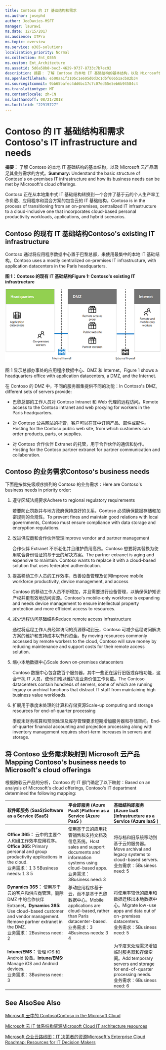 ```yaml
---
title: Contoso 的 IT 基础结构和需求
ms.author: josephd
author: JoeDavies-MSFT
manager: laurawi
ms.date: 12/15/2017
ms.audience: ITPro
ms.topic: overview
ms.service: o365-solutions
localization_priority: Normal
ms.collection: Ent_O365
ms.custom: Ent_Architecture
ms.assetid: 5d6a58b8-bec3-4629-9737-8733c7b7ec92
description: 摘要： 了解 Contoso 的本地 IT 基础结构的基本结构，以及 Microsoft 云产品满足其业务需求的方式。
ms.openlocfilehash: e500aa1f3105c1e605d0d3c1d5f66651acb82b34
ms.sourcegitcommit: 9bb65bafec4dd6bc17c7c07ed55e5eb6b94584c4
ms.translationtype: MT
ms.contentlocale: zh-CN
ms.lasthandoff: 08/21/2018
ms.locfileid: "22915727"
---
```

# <a name="contosos-it-infrastructure-and-needs"></a><span data-ttu-id="0ca13-103">Contoso 的 IT 基础结构和需求</span><span class="sxs-lookup"><span data-stu-id="0ca13-103">Contoso's IT infrastructure and needs</span></span>

 <span data-ttu-id="0ca13-104">**摘要：** 了解 Contoso 的本地 IT 基础结构的基本结构，以及 Microsoft 云产品满足其业务需求的方式。</span><span class="sxs-lookup"><span data-stu-id="0ca13-104">**Summary:** Understand the basic structure of Contoso's on-premises IT infrastructure and how its business needs can be met by Microsoft's cloud offerings.</span></span>
  
<span data-ttu-id="0ca13-105">Contoso 正在从本地集中式 IT 基础结构转换到一个合并了基于云的个人生产率工作负载、应用程序和混合方案的包含云的 IT 基础结构。</span><span class="sxs-lookup"><span data-stu-id="0ca13-105">Contoso is in the process of transitioning from an on-premises, centralized IT infrastructure to a cloud-inclusive one that incorporates cloud-based personal productivity workloads, applications, and hybrid scenarios.</span></span>
  
## <a name="contosos-existing-it-infrastructure"></a><span data-ttu-id="0ca13-106">Contoso 的现有 IT 基础结构</span><span class="sxs-lookup"><span data-stu-id="0ca13-106">Contoso's existing IT infrastructure</span></span>

<span data-ttu-id="0ca13-107">Contoso 通过将应用程序数据中心置于巴黎总部，来使用最集中的本地 IT 基础结构。</span><span class="sxs-lookup"><span data-stu-id="0ca13-107">Contoso uses a mostly centralized on-premises IT infrastructure, with application datacenters in the Paris headquarters.</span></span>
  
<span data-ttu-id="0ca13-108">**图 1：Contoso 的现有 IT 基础结构**</span><span class="sxs-lookup"><span data-stu-id="0ca13-108">**Figure 1: Contoso's existing IT infrastructure**</span></span>

![Contoso 的现有 IT 基础结构](media/Contoso-Poster/Existing-IT.png)
  
<span data-ttu-id="0ca13-110">图 1 显示总部办事处的应用程序数据中心、DMZ 和 Internet。</span><span class="sxs-lookup"><span data-stu-id="0ca13-110">Figure 1 shows a headquarters office with application datacenters, a DMZ, and the Internet.</span></span>
  
<span data-ttu-id="0ca13-111">在 Contoso 的 DMZ 中，不同的服务器集提供不同的功能：</span><span class="sxs-lookup"><span data-stu-id="0ca13-111">In Contoso's DMZ, different sets of servers provide:</span></span>
  
- <span data-ttu-id="0ca13-112">巴黎总部的工作人员对 Contoso Intranet 和 Web 代理的远程访问。</span><span class="sxs-lookup"><span data-stu-id="0ca13-112">Remote access to the Contoso intranet and web proxying for workers in the Paris headquarters.</span></span>
    
- <span data-ttu-id="0ca13-113">对 Contoso 公共网站的托管，客户可以在其中订购产品、部件或配件。</span><span class="sxs-lookup"><span data-stu-id="0ca13-113">Hosting for the Contoso public web site, from which customers can order products, parts, or supplies.</span></span>
    
- <span data-ttu-id="0ca13-114">对 Contoso 合作伙伴 Extranet 的托管，用于合作伙伴的通信和协作。</span><span class="sxs-lookup"><span data-stu-id="0ca13-114">Hosting for the Contoso partner extranet for partner communication and collaboration.</span></span>
    
## <a name="contosos-business-needs"></a><span data-ttu-id="0ca13-115">Contoso 的业务需求</span><span class="sxs-lookup"><span data-stu-id="0ca13-115">Contoso's business needs</span></span>

<span data-ttu-id="0ca13-116">下面是按优先级顺序排列的 Contoso 的业务需求：</span><span class="sxs-lookup"><span data-stu-id="0ca13-116">Here are Contoso's business needs in priority order:</span></span>
  
1. <span data-ttu-id="0ca13-117">遵守区域法规要求</span><span class="sxs-lookup"><span data-stu-id="0ca13-117">Adhere to regional regulatory requirements</span></span>
    
    <span data-ttu-id="0ca13-118">若要防止罚款并与地方政府保持良好的关系，Contoso 必须确保数据存储和加密规则的合规性。</span><span class="sxs-lookup"><span data-stu-id="0ca13-118">To prevent fines and maintain good relations with local governments, Contoso must ensure compliance with data storage and encryption regulations.</span></span>
    
2. <span data-ttu-id="0ca13-119">改进供应商和合作伙伴管理</span><span class="sxs-lookup"><span data-stu-id="0ca13-119">Improve vendor and partner management</span></span>
    
    <span data-ttu-id="0ca13-p101">合作伙伴 Extranet 不断老化并且维护费用高昂。Contoso 想要将其替换为使用联合身份验证的基于云的解决方案。</span><span class="sxs-lookup"><span data-stu-id="0ca13-p101">The partner extranet is aging and expensive to maintain. Contoso wants to replace it with a cloud-based solution that uses federated authentication.</span></span>
    
3. <span data-ttu-id="0ca13-122">提高移动工作人员的工作效率，改善设备管理及访问</span><span class="sxs-lookup"><span data-stu-id="0ca13-122">Improve mobile workforce productivity, device management, and access</span></span>
    
    <span data-ttu-id="0ca13-123">Contoso 的移动工作人员不断增加，并且需要进行设备管理，以确保保护知识产权并更有效地访问资源。</span><span class="sxs-lookup"><span data-stu-id="0ca13-123">Contoso's mobile-only workforce is expanding and needs device management to ensure intellectual property protection and more efficient access to resources.</span></span>
    
4. <span data-ttu-id="0ca13-124">减少远程访问基础结构</span><span class="sxs-lookup"><span data-stu-id="0ca13-124">Reduce remote access infrastructure</span></span>
    
    <span data-ttu-id="0ca13-125">通过将远程工作人员经常访问的资源移动到云，Contoso 可减少远程访问解决方案的维护和支持成本以节约资金。</span><span class="sxs-lookup"><span data-stu-id="0ca13-125">By moving resources commonly accessed by remote workers to the cloud, Contoso will save money by reducing maintenance and support costs for their remote access solution.</span></span>
    
5. <span data-ttu-id="0ca13-126">缩小本地数据中心</span><span class="sxs-lookup"><span data-stu-id="0ca13-126">Scale down on-premises datacenters</span></span>
    
    <span data-ttu-id="0ca13-127">Contoso 数据中心包含数百个服务器，其中一些正在运行旧版或存档功能，这会干扰 IT 人员，使他们难以维护高业务价值工作负载。</span><span class="sxs-lookup"><span data-stu-id="0ca13-127">The Contoso datacenters contain hundreds of servers, some of which are running legacy or archival functions that distract IT staff from maintaining high business value workloads.</span></span>
    
6. <span data-ttu-id="0ca13-128">扩展用于季度末处理的计算和存储资源</span><span class="sxs-lookup"><span data-stu-id="0ca13-128">Scale-up computing and storage resources for end-of-quarter processing</span></span>
    
    <span data-ttu-id="0ca13-129">季度末财务核算和预测处理及库存管理要求短期增加服务器和存储空间。</span><span class="sxs-lookup"><span data-stu-id="0ca13-129">End-of-quarter financial accounting and projection processing along with inventory management requires short-term increases in servers and storage.</span></span>
    
## <a name="mapping-contosos-business-needs-to-microsofts-cloud-offerings"></a><span data-ttu-id="0ca13-130">将 Contoso 业务需求映射到 Microsoft 云产品</span><span class="sxs-lookup"><span data-stu-id="0ca13-130">Mapping Contoso's business needs to Microsoft's cloud offerings</span></span>

<span data-ttu-id="0ca13-131">根据微软云产品的分析，Contoso 的 IT 部门确定了以下映射：</span><span class="sxs-lookup"><span data-stu-id="0ca13-131">Based on an analysis of Microsoft's cloud offerings, Contoso's IT department determined the following mapping:</span></span>
  
|<span data-ttu-id="0ca13-132">**软件即服务 (SaaS)**</span><span class="sxs-lookup"><span data-stu-id="0ca13-132">**Software as a Service (SaaS)**</span></span>|<span data-ttu-id="0ca13-133">**平台即服务 (Azure PaaS )**</span><span class="sxs-lookup"><span data-stu-id="0ca13-133">**Platform as a Service (Azure PaaS )**</span></span>|<span data-ttu-id="0ca13-134">**基础结构即服务 (Azure IaaS )**</span><span class="sxs-lookup"><span data-stu-id="0ca13-134">**Infrastructure as a Service (Azure IaaS )**</span></span>|
|:-----|:-----|:-----|
|<span data-ttu-id="0ca13-135">**Office 365：** 云中的主要个人和组工作效率应用程序。</span><span class="sxs-lookup"><span data-stu-id="0ca13-135">**Office 365:** Primary personal and group productivity applications in the cloud.</span></span> <br/> <span data-ttu-id="0ca13-136">业务需求：1 3 5</span><span class="sxs-lookup"><span data-stu-id="0ca13-136">Business needs: 1 3 5</span></span>  <br/> |<span data-ttu-id="0ca13-137">使用基于云的应用托管销售和支持文档及信息系统。</span><span class="sxs-lookup"><span data-stu-id="0ca13-137">Host sales and support documents and information systems using cloud-based apps.</span></span>  <br/> <span data-ttu-id="0ca13-138">业务需求：3</span><span class="sxs-lookup"><span data-stu-id="0ca13-138">Business need: 3</span></span>  <br/> |<span data-ttu-id="0ca13-139">将存档和旧系统移动到基于云的服务器。</span><span class="sxs-lookup"><span data-stu-id="0ca13-139">Move archival and legacy systems to cloud-based servers.</span></span>  <br/> <span data-ttu-id="0ca13-140">业务需求：5</span><span class="sxs-lookup"><span data-stu-id="0ca13-140">Business need: 5</span></span>  <br/> |
|<span data-ttu-id="0ca13-p102">**Dynamics 365：** 使用基于云的客户和供应商管理。删除 DMZ 中的合作伙伴 Extranet。</span><span class="sxs-lookup"><span data-stu-id="0ca13-p102">**Dynamics 365:** Use cloud-based customer and vendor management. Remove partner extranet in the DMZ. </span></span><br/> <span data-ttu-id="0ca13-143">业务需求：2</span><span class="sxs-lookup"><span data-stu-id="0ca13-143">Business need: 2</span></span>  <br/> |<span data-ttu-id="0ca13-144">移动应用程序基于云，而不是基于巴黎数据中心。</span><span class="sxs-lookup"><span data-stu-id="0ca13-144">Mobile applications are cloud-based, rather than Paris datacenter-based.</span></span>  <br/> <span data-ttu-id="0ca13-145">业务需求：3 4</span><span class="sxs-lookup"><span data-stu-id="0ca13-145">Business needs: 3 4</span></span>  <br/> |<span data-ttu-id="0ca13-146">将使用率较低的应用和数据迁移出本地数据中心。</span><span class="sxs-lookup"><span data-stu-id="0ca13-146">Migrate low-use apps and data out of on-premises datacenters.</span></span>  <br/> <span data-ttu-id="0ca13-147">业务需求：5</span><span class="sxs-lookup"><span data-stu-id="0ca13-147">Business need: 5</span></span>  <br/> |
|<span data-ttu-id="0ca13-148">**Intune/EMS：** 管理 iOS 和 Android 设备。</span><span class="sxs-lookup"><span data-stu-id="0ca13-148">**Intune/EMS:** Manage iOS and Android devices.</span></span> <br/> <span data-ttu-id="0ca13-149">业务需求：3</span><span class="sxs-lookup"><span data-stu-id="0ca13-149">Business need: 3</span></span>  <br/> ||<span data-ttu-id="0ca13-150">为季度末处理需求增加临时服务器和存储空间。</span><span class="sxs-lookup"><span data-stu-id="0ca13-150">Add temporary servers and storage for end-of-quarter processing needs.</span></span>  <br/> <span data-ttu-id="0ca13-151">业务需求：6</span><span class="sxs-lookup"><span data-stu-id="0ca13-151">Business need: 6</span></span>  <br/> |
   
## <a name="see-also"></a><span data-ttu-id="0ca13-152">See Also</span><span class="sxs-lookup"><span data-stu-id="0ca13-152">See Also</span></span>

[<span data-ttu-id="0ca13-153">Microsoft 云中的 Contoso</span><span class="sxs-lookup"><span data-stu-id="0ca13-153">Contoso in the Microsoft Cloud</span></span>](contoso-in-the-microsoft-cloud.md)
  
[<span data-ttu-id="0ca13-154">Microsoft 云 IT 体系结构资源</span><span class="sxs-lookup"><span data-stu-id="0ca13-154">Microsoft Cloud IT architecture resources</span></span>](microsoft-cloud-it-architecture-resources.md)

[<span data-ttu-id="0ca13-155">Microsoft 企业云路线图：IT 决策者的资源</span><span class="sxs-lookup"><span data-stu-id="0ca13-155">Microsoft's Enterprise Cloud Roadmap: Resources for IT Decision Makers</span></span>](https://sway.com/FJ2xsyWtkJc2taRD)


